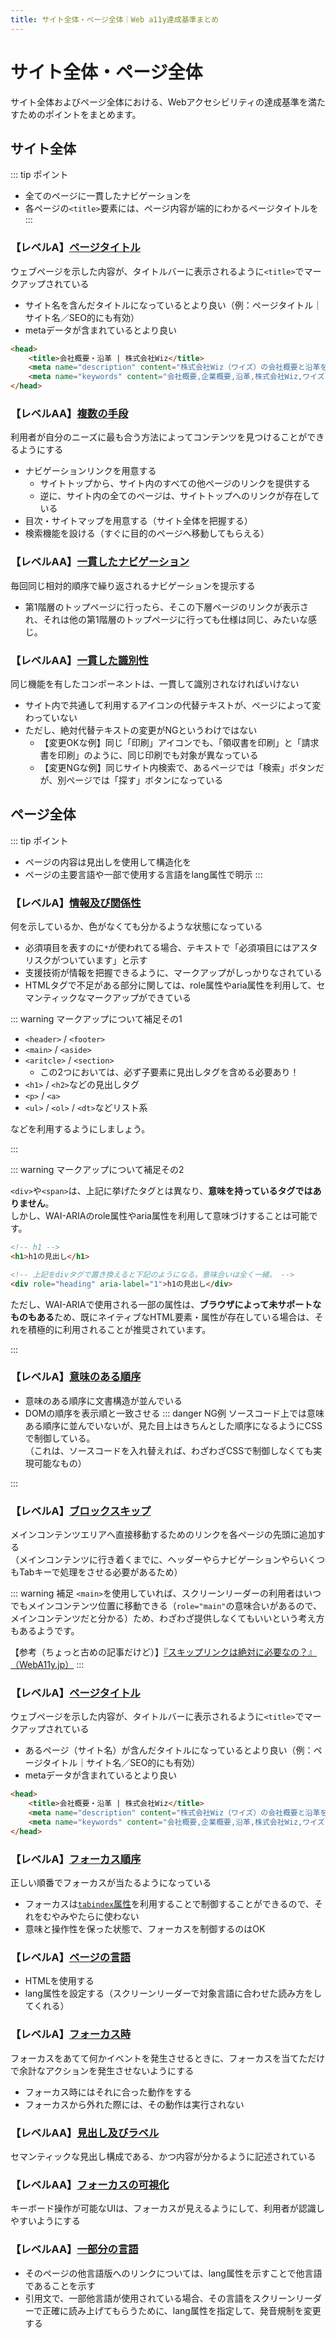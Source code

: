 ```yaml
---
title: サイト全体・ページ全体｜Web a11y達成基準まとめ
---
```


# サイト全体・ページ全体
サイト全体およびページ全体における、Webアクセシビリティの達成基準を満たすためのポイントをまとめます。

## サイト全体
::: tip ポイント
* 全てのページに一貫したナビゲーションを
* 各ページの`<title>`要素には、ページ内容が端的にわかるページタイトルを
:::

### 【レベルA】[ページタイトル](https://waic.jp/docs/UNDERSTANDING-WCAG20/navigation-mechanisms-title.html)
ウェブページを示した内容が、タイトルバーに表示されるように`<title>`でマークアップされている

* サイト名を含んだタイトルになっているとより良い（例：ページタイトル｜サイト名／SEO的にも有効）
* metaデータが含まれているとより良い

```html
<head>
    <title>会社概要・沿革 | 株式会社Wiz</title>
    <meta name="description" content="株式会社Wiz（ワイズ）の会社概要と沿革をご紹介しています。社名、本社所在地、支店情報、代表者、設立年月日、資本金、役員紹介、従業員数、これまでの歴史など、当社の基本情報を掲載しています。">
    <meta name="keywords" content="会社概要,企業概要,沿革,株式会社Wiz,ワイズ,株式会社ワイズ,wiz,株式会社Wiz,新大塚,大塚,東池袋">
</head>
```

###  【レベルAA】[複数の手段](https://waic.jp/docs/UNDERSTANDING-WCAG20/navigation-mechanisms-mult-loc.html)
利用者が自分のニーズに最も合う方法によってコンテンツを見つけることができるようにする

* ナビゲーションリンクを用意する
    * サイトトップから、サイト内のすべての他ページのリンクを提供する
    * 逆に、サイト内の全てのページは、サイトトップへのリンクが存在している
* 目次・サイトマップを用意する（サイト全体を把握する）
* 検索機能を設ける（すぐに目的のページへ移動してもらえる）

### 【レベルAA】[一貫したナビゲーション](https://waic.jp/docs/UNDERSTANDING-WCAG20/consistent-behavior-consistent-locations.html)
毎回同じ相対的順序で繰り返されるナビゲーションを提示する

* 第1階層のトップページに行ったら、そこの下層ページのリンクが表示され、それは他の第1階層のトップページに行っても仕様は同じ、みたいな感じ。

### 【レベルAA】[一貫した識別性](https://waic.jp/docs/UNDERSTANDING-WCAG20/consistent-behavior-consistent-functionality.html)
同じ機能を有したコンポーネントは、一貫して識別されなければいけない  

* サイト内で共通して利用するアイコンの代替テキストが、ページによって変わっていない
* ただし、絶対代替テキストの変更がNGというわけではない
    * 【変更OKな例】同じ「印刷」アイコンでも、「領収書を印刷」と「請求書を印刷」のように、同じ印刷でも対象が異なっている
    * 【変更NGな例】同じサイト内検索で、あるページでは「検索」ボタンだが、別ページでは「探す」ボタンになっている

## ページ全体
::: tip ポイント
* ページの内容は見出しを使用して構造化を
* ページの主要言語や一部で使用する言語をlang属性で明示
:::

### 【レベルA】[情報及び関係性](https://waic.jp/docs/UNDERSTANDING-WCAG20/content-structure-separation-programmatic.html) 

何を示しているか、色がなくても分かるような状態になっている

* 必須項目を表すのに`*`が使われてる場合、テキストで「必須項目にはアスタリスクがついています」と示す
* 支援技術が情報を把握できるように、マークアップがしっかりなされている
* HTMLタグで不足がある部分に関しては、role属性やaria属性を利用して、セマンティックなマークアップができている

::: warning マークアップについて補足その1

* `<header>` / `<footer>` 
* `<main>` / `<aside>`
* `<aritcle>` / `<section>`
    * この2つにおいては、必ず子要素に見出しタグを含める必要あり！
* `<h1>` / `<h2>`などの見出しタグ
* `<p>` / `<a>`
* `<ul>` / `<ol>` / `<dt>`などリスト系

などを利用するようにしましょう。

:::

::: warning マークアップについて補足その2

`<div>`や`<span>`は、上記に挙げたタグとは異なり、**意味を持っているタグではありません**。  
しかし、WAI-ARIAのrole属性やaria属性を利用して意味づけすることは可能です。
```html
<!-- h1 -->
<h1>h1の見出し</h1>

<!-- 上記をdivタグで置き換えると下記のようになる。意味合いは全く一緒。 -->
<div role="heading" aria-label="1">h1の見出し</div>
```
ただし、WAI-ARIAで使用される一部の属性は、**ブラウザによって未サポートなものもある**ため、既にネイティブなHTML要素・属性が存在している場合は、それを積極的に利用されることが推奨されています。

:::

### 【レベルA】[意味のある順序](https://waic.jp/docs/UNDERSTANDING-WCAG20/content-structure-separation-sequence.html)

* 意味のある順序に文書構造が並んでいる
* DOMの順序を表示順と一致させる
::: danger NG例
ソースコード上では意味ある順序に並んでいないが、見た目上はきちんとした順序になるようにCSSで制御している。  
（これは、ソースコードを入れ替えれば、わざわざCSSで制御しなくても実現可能なもの）  
<script async src="//jsfiddle.net/yana0616/rvfwLa63/embed/result,html,css/dark/"></script>
:::

### 【レベルA】[ブロックスキップ](https://waic.jp/docs/UNDERSTANDING-WCAG20/navigation-mechanisms-skip.html)
メインコンテンツエリアへ直接移動するためのリンクを各ページの先頭に追加する  
（メインコンテンツに行き着くまでに、ヘッダーやらナビゲーションやらいくつもTabキーで処理をさせる必要があるため）

::: warning 補足
`<main>`を使用していれば、スクリーンリーダーの利用者はいつでもメインコンテンツ位置に移動できる（`role="main"`の意味合いがあるので、メインコンテンツだと分かる）ため、わざわざ提供しなくてもいいという考え方もあるようです。

【参考（ちょっと古めの記事だけど）】[『スキップリンクは絶対に必要なの？』（WebA11y.jp）](https://weba11y.jp/basics/faq/skip-link/)
:::

### 【レベルA】[ページタイトル](https://waic.jp/docs/UNDERSTANDING-WCAG20/navigation-mechanisms-title.html)

ウェブページを示した内容が、タイトルバーに表示されるように`<title>`でマークアップされている

* あるページ（サイト名）が含んだタイトルになっているとより良い（例：ページタイトル｜サイト名／SEO的にも有効）
* metaデータが含まれているとより良い

```html
<head>
    <title>会社概要・沿革 | 株式会社Wiz</title>
    <meta name="description" content="株式会社Wiz（ワイズ）の会社概要と沿革をご紹介しています。社名、本社所在地、支店情報、代表者、設立年月日、資本金、役員紹介、従業員数、これまでの歴史など、当社の基本情報を掲載しています。">
    <meta name="keywords" content="会社概要,企業概要,沿革,株式会社Wiz,ワイズ,株式会社ワイズ,wiz,株式会社Wiz,新大塚,大塚,東池袋">
</head>
```

### 【レベルA】[フォーカス順序](https://waic.jp/docs/UNDERSTANDING-WCAG20/navigation-mechanisms-focus-order.html)
正しい順番でフォーカスが当たるようになっている

* フォーカスは[`tabindex`属性](https://developer.mozilla.org/ja/docs/Web/HTML/Global_attributes/tabindex)を利用することで制御することができるので、それをむやみやたらに使わない
* 意味と操作性を保った状態で、フォーカスを制御するのはOK

### 【レベルA】[ページの言語](https://waic.jp/docs/UNDERSTANDING-WCAG20/meaning-doc-lang-id.html)

* HTMLを使用する
* lang属性を設定する（スクリーンリーダーで対象言語に合わせた読み方をしてくれる）

### 【レベルA】[フォーカス時](https://waic.jp/docs/UNDERSTANDING-WCAG20/consistent-behavior-receive-focus.html)
フォーカスをあてて何かイベントを発生させるときに、フォーカスを当てただけで余計なアクションを発生させないようにする

* フォーカス時にはそれに合った動作をする
* フォーカスから外れた際には、その動作は実行されない


### 【レベルAA】[見出し及びラベル](https://waic.jp/docs/UNDERSTANDING-WCAG20/navigation-mechanisms-descriptive.html)
セマンティックな見出し構成である、かつ内容が分かるように記述されている

### 【レベルAA】[フォーカスの可視化](https://waic.jp/docs/UNDERSTANDING-WCAG20/navigation-mechanisms-focus-visible.html)
キーボード操作が可能なUIは、フォーカスが見えるようにして、利用者が認識しやすいようにする

### 【レベルAA】[一部分の言語](https://waic.jp/docs/UNDERSTANDING-WCAG20/meaning-other-lang-id.html)

* そのページの他言語版へのリンクについては、lang属性を示すことで他言語であることを示す
* 引用文で、一部他言語が使用されている場合、その言語をスクリーンリーダーで正確に読み上げてもらうために、lang属性を指定して、発音規制を変更する


